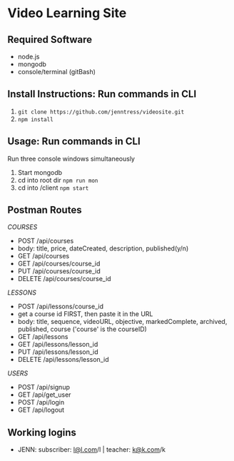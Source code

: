 # Video Learning Site

## Required Software
- node.js
- mongodb
- console/terminal (gitBash)

## Install Instructions: Run commands in CLI
1. `git clone https://github.com/jenntress/videosite.git`
2. `npm install`

## Usage: Run commands in CLI
Run three console windows simultaneously
1. Start mongodb
2. cd into root dir `npm run mon`
3. cd into /client `npm start`

## Postman Routes
*COURSES*
- POST /api/courses
 - body: title, price, dateCreated, description, published(y/n)
- GET /api/courses
- GET /api/courses/course_id
- PUT /api/courses/course_id
- DELETE /api/courses/course_id

*LESSONS*
- POST /api/lessons/course_id
 - get a course id FIRST, then paste it in the URL
 - body: title, sequence, videoURL, objective, markedComplete, archived, published, course ('course' is the courseID)
- GET /api/lessons
- GET /api/lessons/lesson_id
- PUT /api/lessons/lesson_id
- DELETE /api/lessons/lesson_id

*USERS*
- POST /api/signup
- GET /api/get_user
- POST /api/login
- GET /api/logout


## Working logins
 - JENN: subscriber: l@l.com/l | teacher: k@k.com/k
